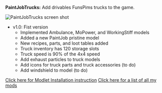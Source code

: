 **PaintJobTrucks:** Add drivables FunsPims trucks to the game.

![PaintJobTrucks screen shot]()

* v1.0:	Fist version
	- Implemented Ambulance, MoPower, and WorkingStiff models
	- Added a new PaintJob pristine model
	- New recipes, parts, and loot tables added
	- Truck inventory has 120 storage slots
	- Truck speed is 90% of the 4x4 speed
	- Add exhaust particles to truck models
	- Add icons for truck parts and truck accessories (to do)
	- Add windshield to model (to do)


[Click here for Modlet Installation instruction](https://github.com/Laotseu/7dtdMods/blob/master/Modlet%20Installation.md)
[Click here for a list of all my mods](https://github.com/Laotseu/7dtdMods/blob/master/README.md)
